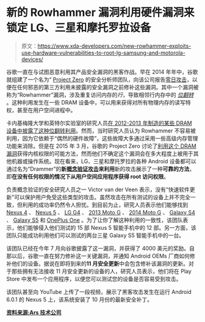 # 新的 Rowhammer 漏洞利用硬件漏洞来锁定 LG、三星和摩托罗拉设备

> 原文：<https://www.xda-developers.com/new-rowhammer-exploits-use-hardware-vulnerabilities-to-root-lg-samsung-and-motorola-devices/>

谷歌一直在与试图恶意利用其产品安全漏洞的黑客作战。早在 2014 年年中，谷歌就组建了一个名为“ [Project Zero](https://en.wikipedia.org/wiki/Project_Zero_(Google)) 的安全分析师团队，向该公司报告[零日攻击](https://en.wikipedia.org/wiki/Zero-day_(computing))，以便在任何邪恶的第三方利用未披露的安全漏洞之前修补这些漏洞。其中一个漏洞被称为“Rowhammer”漏洞，涉及重复访问内存的*行*，导致相邻行内存中的 [*位翻转*](https://en.wikipedia.org/wiki/Bit-flipping_attack) 。这种利用发生在一些 DRAM 设备中，可以用来获得对所有物理内存的读写特权，甚至在用户空间进程中。

卡内基梅隆大学和英特尔实验室的研究人员[在 2012-2013 年制造的某些 DRAM 设备中披露了这种位翻转利用](https://users.ece.cmu.edu/~yoonguk/papers/kim-isca14.pdf)。然而，当时研究人员认为 Rowhammer 不容易被利用，因为它依赖于“偶然的硬件故障”，这些故障大多通过采用一些高级内存管理功能来消除。但是在 2015 年 3 月，谷歌的 Project Zero 讨论了[利用这个 DRAM 漏洞](https://googleprojectzero.blogspot.com/2015/03/exploiting-dram-rowhammer-bug-to-gain.html)获得内核权限的可能方法，然而他们不确定这个漏洞会在多大程度上被用于其他机器或操作系统。现在看来，LG、三星和摩托罗拉的各种 Android 设备都可以通过名为“Drammer”的**新[概念验证攻击](https://vvdveen.com/publications/drammer.pdf)来利用**新的攻击展示了一种**可靠的方法**，即**在没有任何权限的情况下从用户空间应用程序获得 root 访问权限**。

负责概念验证的安全研究人员之一 Victor van der Veen 表示，没有“快速软件更新”可以保护用户免受这些类型的攻击。虽然攻击在所有测试的设备上并不完全一致，但利用的成功率仍然令人担忧。到目前为止，研究人员表示他们能够找到 [Nexus 4](http://forum.xda-developers.com/nexus-4) 、 [Nexus 5](http://forum.xda-developers.com/google-nexus-5) 、 [LG G4](http://forum.xda-developers.com/g4) 、 [2013 Moto G](http://forum.xda-developers.com/moto-g) 、 [2014 Moto G](http://forum.xda-developers.com/moto-g-2014) 、 [Galaxy S4](http://forum.xda-developers.com/galaxy-s4) 、 [Galaxy S5](http://forum.xda-developers.com/galaxy-s5) 和 [OnePlus One](http://forum.xda-developers.com/oneplus-one) 。为了让你了解这种利用的一致性，该团队表示，他们能够侵入他们测试的 15 部 Nexus 5 智能手机中的 12 部。另一方面，该团队只能成功利用他们可以测试的两台三星 Galaxy S5 智能手机中的一台。

该团队已经在今年 7 月向谷歌披露了这一漏洞，并获得了 4000 美元的奖励。自那以后，谷歌一直在努力修补这一关键漏洞，并通知 Android OEMs 厂商如何修补他们的设备。据说在即将到来的**11 月安全更新**中会包含修补该漏洞的更新。对于那些拥有无法接收 11 月安全更新的设备的人，研究人员表示，他们将在 Play Store 中发布一个应用程序，以便您可以测试您的设备是否容易受到攻击。

该团队甚至向 YouTube 上传了一段视频，展示了黑客攻击发生在运行 Android 6.0.1 的 Nexus 5 上，该系统安装了 10 月份的最新安全补丁。

[**资料来源:Ars 技术公司**](http://arstechnica.com/security/2016/10/using-rowhammer-bitflips-to-root-android-phones-is-now-a-thing/)